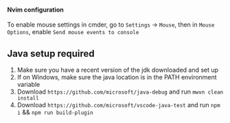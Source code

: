 
#### Nvim configuration

To enable mouse settings in cmder, go to `Settings` -> `Mouse`, then in `Mouse Options`, enable `Send mouse events to console`

## Java setup required

 1. Make sure you have a recent version of the jdk downloaded and set up 
 1. If on Windows, make sure the java location is in the PATH environment variable
 1. Download `https://github.com/microsoft/java-debug` and run `mwvn clean install` 
 1. Download `https://github.com/microsoft/vscode-java-test` and run `npm i` && `npm run build-plugin`
